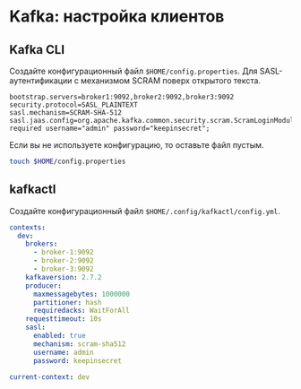 # Kafka: настройка клиентов

## Kafka CLI

Создайте конфигурационный файл `$HOME/config.properties`. Для SASL-аутентификации с механизмом SCRAM поверх открытого текста.

```
bootstrap.servers=broker1:9092,broker2:9092,broker3:9092
security.protocol=SASL_PLAINTEXT
sasl.mechanism=SCRAM-SHA-512
sasl.jaas.config=org.apache.kafka.common.security.scram.ScramLoginModule required username="admin" password="keepinsecret";
```

Если вы не используете конфигурацию, то оставьте файл пустым.

```bash
touch $HOME/config.properties
```

## kafkactl

Создайте конфигурационный файл `$HOME/.config/kafkactl/config.yml`.

```yaml
contexts:
  dev:
    brokers:
      - broker-1:9092
      - broker-2:9092
      - broker-3:9092
    kafkaversion: 2.7.2
    producer:
      maxmessagebytes: 1000000
      partitioner: hash
      requiredacks: WaitForAll
    requesttimeout: 10s
    sasl:
      enabled: true
      mechanism: scram-sha512
      username: admin
      password: keepinsecret

current-context: dev
```